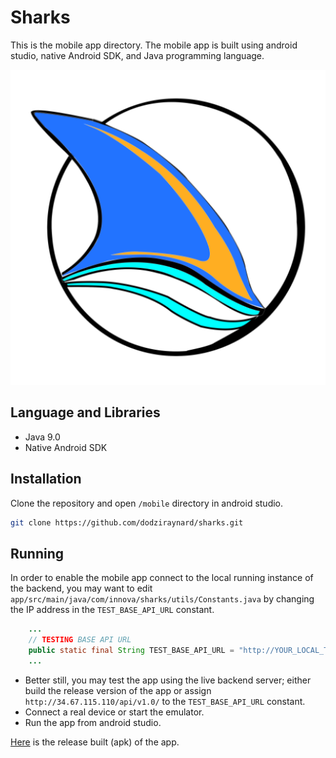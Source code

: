 # Sharks
This is the mobile app directory. The mobile app is built using android studio, native Android SDK, and Java programming language.

![sharks launcher icon](ic_launcher-playstore.png)

## Language and Libraries
- Java 9.0
- Native Android SDK

## Installation
Clone the repository and open `/mobile` directory in android studio.
```bash
git clone https://github.com/dodziraynard/sharks.git
```

## Running
In order to enable the mobile app connect to the local running instance of the backend, you may want to edit `app/src/main/java/com/innova/sharks/utils/Constants.java`
by changing the IP address in the `TEST_BASE_API_URL` constant.

```java
    ...
    // TESTING BASE API URL
    public static final String TEST_BASE_API_URL = "http://YOUR_LOCAL_TEST_IP:8000/api/v1.0/";
    ...
```
- Better still, you may test the app using the live backend server; either build the release version of the app or assign `http://34.67.115.110/api/v1.0/` to the `TEST_BASE_API_URL` constant.
- Connect a real device or start the emulator.
- Run the app from android studio.


[Here](app/release/app-release.apk) is the release built (apk) of the app.